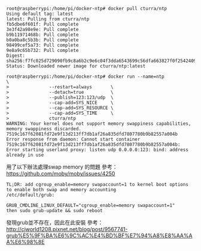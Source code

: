 ```shell
root@raspberrypi:/home/pi/docker-ntp# docker pull cturra/ntp
Using default tag: latest
latest: Pulling from cturra/ntp
fb5dbe6f601f: Pull complete 
3e3f42a98e9e: Pull complete 
b9b11971468b: Pull complete 
b0a0ba8c5b3b: Pull complete 
98499cef5a73: Pull complete 
9e8a9c65b732: Pull complete 
Digest: sha256:f7fc025d729090fb9c8a6b2c9e6c04f3dda6543699c56dfa663827f0f2542409
Status: Downloaded newer image for cturra/ntp:latest
```
```shell
root@raspberrypi:/home/pi/docker-ntp# docker run --name=ntp             \
>               --restart=always       \
>               --detach=true          \
>               --publish=123:123/udp  \
>               --cap-add=SYS_NICE     \
>               --cap-add=SYS_RESOURCE \
>               --cap-add=SYS_TIME     \
>               cturra/ntp
WARNING: Your kernel does not support memory swappiness capabilities, memory swappiness discarded.
7519c167f62081fd72e9f13d213ff7db1af26a835dfd7807780b9b82557a004b
Error response from daemon: Cannot start container 7519c167f62081fd72e9f13d213ff7db1af26a835dfd7807780b9b82557a004b: Error starting userland proxy: listen udp 0.0.0.0:123: bind: address already in use
```
用了以下辦法處理swap memory 的問題  參考： https://github.com/moby/moby/issues/4250
```shell
TL;DR: add cgroup_enable=memory swapaccount=1 to kernel boot options to enable both swap and memory accounting
/etc/default/grub:

GRUB_CMDLINE_LINUX_DEFAULT="cgroup_enable=memory swapaccount=1"
then sudo grub-update && sudo reboot
```
發現grub並不存在，因此在此安裝  參考： http://cjworld1208.pixnet.net/blog/post/9567741-grub%E5%9F%BA%E6%9C%AC%E4%BD%BF%E7%94%A8%E8%AA%AA%E6%98%8E
```shell

```

